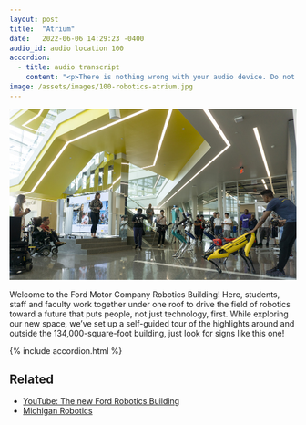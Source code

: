 ```yaml
---
layout: post
title:  "Atrium"
date:   2022-06-06 14:29:23 -0400
audio_id: audio location 100
accordion: 
  - title: audio transcript
    content: "<p>There is nothing wrong with your audio device. Do not attempt to adjust the sound, unless it’s too quiet or too loud, of course. For the next half hour, explore freely and we will add to all that you see. You are about to participate in a great adventure, as you are about to experience the awe which reaches from your curiosity to the University of Michigan Robotics Department.</p><p>Welcome to the Ford Motor Company Robotics Building! Here, students, staff and faculty work together under one roof to drive the field of robotics toward a future that puts people, not just technology, first. While exploring our new space, we’ve set up a self-guided tour of the highlights around and outside the 134,000-square-foot building, just look for signs like this one!</p><p>You are in the atrium, a place where students and faculty come together to work on problems, test out solutions, and celebrate community successes over coffee. From here, you can see many of the places we’ll go to on this tour, but did you know not all robotics faculty are in this building? A few faculty have labs elsewhere on campus, such as Professor Cindy Chestek’s Cortical Neural Prosthetics Lab, where they work on upper limb prosthetics that can be controlled by signals from the brain.</p><p>Meet one robotics master’s student, Christian Leonard, who works in this lab.</p><p>I work in the Cortical Neuroprosthetics Lab, run by Dr. Cindy Chestek. As part of the Translational Neuro Engineering Group here in Michigan, our lab's focus combines neuroscience and engineering methodologies to develop clinically viable machines that interface with the brain. Our goal is to provide paralyzed individuals the ability to control prosthetic limbs as well as their own limbs, using functional electrical stimulation and assistive exoskeletal systems. With so many specialties and labs to choose from within the robotics program, I chose Dr. Chestek's Lab because of the impact these technologies can have on people, both providing them a greater sense of independence and improved quality of life.</p><p>This subject also happens to hit very close to home for me. In August of 2019, my family and I were hit by a drunk driver early one morning as a result of our crash, my mother suffered extensive damage to her left arm. Many surgeries later, and my mother still has extremely limited mobility in her wrist and hand as well as daily chronic pain.</p><p>She has been told repeatedly that currently, nothing additional can be done to advance her arm past where it is in terms of her range of motion or her pain levels. Now, brain machine interfaces such as the ones being developed in our lab could very well be the answer that we didn't know we were looking for. The promising innovations made in the field of neuroengineering proved to be a spring of hope in the lives of those whose hope had previously dried up. In the future, I'm confident that neurotechnologies will allow us to not only better understand the brain, but to fight back against some of humanity's greatest challenges. In fact, I believe we are just getting started.</p>"
image: /assets/images/100-robotics-atrium.jpg
---
```


<div class="audio-player">
   <!-- this is where the player will be injected -->
</div>

![Students and visitors show off robots around the atrium stage](/assets/images/100-robotics-atrium.jpg)

Welcome to the Ford Motor Company Robotics Building! Here, students, staff and faculty work together under one roof to drive the field of robotics toward a future that puts people, not just technology, first. While exploring our new space, we’ve set up a self-guided tour of the highlights around and outside the 134,000-square-foot building, just look for signs like this one!

{% include accordion.html %}

## Related
* [YouTube: The new Ford Robotics Building](https://www.youtube.com/watch?v=Nckogu4XZ28)
* [Michigan Robotics](https://robotics.umich.edu)





<script type="text/javascript">

 const player = new Shikwasa({
   container: () => document.querySelector('.audio-player'),
   audio: {
     title: 'The Atrium',
     artist: 'Location 100',
     cover: '/assets/images/100-robotics-atrium.jpg',
     src: '/assets/audio/100-atrium.mp3',
   },
   // fixed: {
   //   type: 'static',
   // }
 })

 </script>
